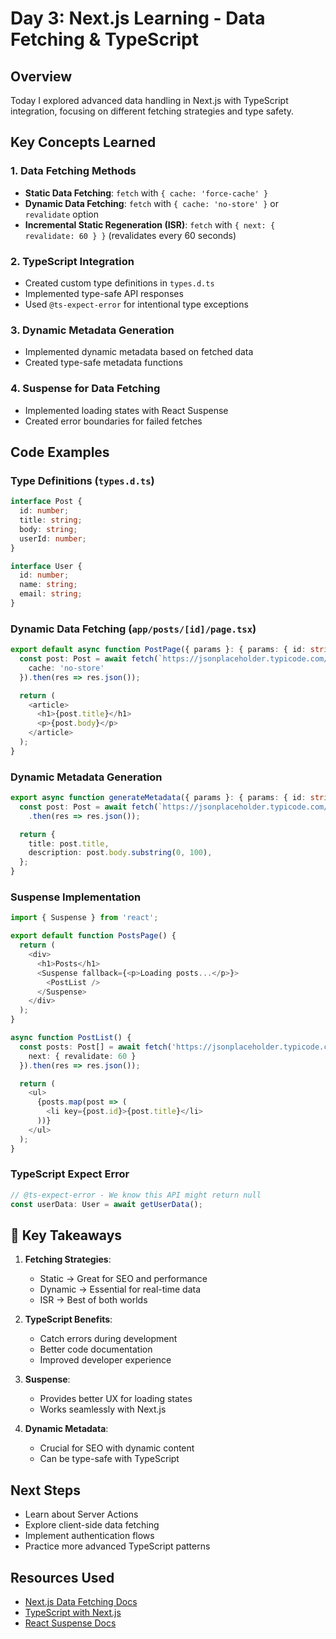 # Day 3: Next.js Learning - Data Fetching & TypeScript

##  Overview

Today I explored advanced data handling in Next.js with TypeScript integration, focusing on different fetching strategies and type safety.

##  Key Concepts Learned

### 1. Data Fetching Methods
- **Static Data Fetching**: `fetch` with `{ cache: 'force-cache' }`
- **Dynamic Data Fetching**: `fetch` with `{ cache: 'no-store' }` or `revalidate` option
- **Incremental Static Regeneration (ISR)**: `fetch` with `{ next: { revalidate: 60 } }` (revalidates every 60 seconds)

### 2. TypeScript Integration
- Created custom type definitions in `types.d.ts`
- Implemented type-safe API responses
- Used `@ts-expect-error` for intentional type exceptions

### 3. Dynamic Metadata Generation
- Implemented dynamic metadata based on fetched data
- Created type-safe metadata functions

### 4. Suspense for Data Fetching
- Implemented loading states with React Suspense
- Created error boundaries for failed fetches

##  Code Examples

### Type Definitions (`types.d.ts`)
```typescript
interface Post {
  id: number;
  title: string;
  body: string;
  userId: number;
}

interface User {
  id: number;
  name: string;
  email: string;
}
```

### Dynamic Data Fetching (`app/posts/[id]/page.tsx`)
```typescript
export default async function PostPage({ params }: { params: { id: string } }) {
  const post: Post = await fetch(`https://jsonplaceholder.typicode.com/posts/${params.id}`, {
    cache: 'no-store'
  }).then(res => res.json());

  return (
    <article>
      <h1>{post.title}</h1>
      <p>{post.body}</p>
    </article>
  );
}
```

### Dynamic Metadata Generation
```typescript
export async function generateMetadata({ params }: { params: { id: string } }): Promise<Metadata> {
  const post: Post = await fetch(`https://jsonplaceholder.typicode.com/posts/${params.id}`)
    .then(res => res.json());

  return {
    title: post.title,
    description: post.body.substring(0, 100),
  };
}
```

### Suspense Implementation
```typescript
import { Suspense } from 'react';

export default function PostsPage() {
  return (
    <div>
      <h1>Posts</h1>
      <Suspense fallback={<p>Loading posts...</p>}>
        <PostList />
      </Suspense>
    </div>
  );
}

async function PostList() {
  const posts: Post[] = await fetch('https://jsonplaceholder.typicode.com/posts', {
    next: { revalidate: 60 }
  }).then(res => res.json());

  return (
    <ul>
      {posts.map(post => (
        <li key={post.id}>{post.title}</li>
      ))}
    </ul>
  );
}
```

### TypeScript Expect Error
```typescript
// @ts-expect-error - We know this API might return null
const userData: User = await getUserData();
```

## 📝 Key Takeaways

1. **Fetching Strategies**:
   - Static → Great for SEO and performance
   - Dynamic → Essential for real-time data
   - ISR → Best of both worlds

2. **TypeScript Benefits**:
   - Catch errors during development
   - Better code documentation
   - Improved developer experience

3. **Suspense**:
   - Provides better UX for loading states
   - Works seamlessly with Next.js

4. **Dynamic Metadata**:
   - Crucial for SEO with dynamic content
   - Can be type-safe with TypeScript

##  Next Steps

-  Learn about Server Actions
-  Explore client-side data fetching
-  Implement authentication flows
-  Practice more advanced TypeScript patterns

##  Resources Used

- [Next.js Data Fetching Docs](https://nextjs.org/docs/app/building-your-application/data-fetching)
- [TypeScript with Next.js](https://nextjs.org/docs/app/building-your-application/configuring/typescript)
- [React Suspense Docs](https://react.dev/reference/react/Suspense)